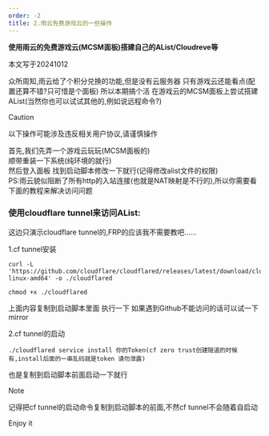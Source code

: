 ```yaml
---
order: -2
title: 2.雨云免费游戏云的一些操作
---
```


**使用雨云的免费游戏云(MCSM面板)搭建自己的AList/Cloudreve等**  

本文写于20241012  

众所周知,雨云给了个积分兑换的功能,但是没有云服务器 只有游戏云还能看点(配置还算不错?只可惜是个面板) 所以本期搞个活 在游戏云的MCSM面板上尝试搭建AList(当然你也可以试试其他的,例如说远程命令?)  

> [!caution]
> 以下操作可能涉及违反相关用户协议,请谨慎操作

首先,我们先弄一个游戏云玩玩(MCSM面板的)  
顺带重装一下系统(纯环境的就行)  
然后登入面板 找到启动脚本修改一下就行(记得修改alist文件的权限)   
PS:雨云貌似阻断了所有http的入站连接(也就是NAT映射是不行的),所以你需要看下面的教程来解决访问问题  

### 使用cloudflare tunnel来访问AList:  
这边只演示cloudflare tunnel的,FRP的应该我不需要教吧......  

1.cf tunnel安装  

```
curl -L 'https://github.com/cloudflare/cloudflared/releases/latest/download/cloudflared-linux-amd64' -o ./cloudflared

chmod +x ./cloudflared
```

上面内容复制到启动脚本里面 执行一下 如果遇到Github不能访问的话可以试一下mirror

2.cf tunnel的启动  

```
./cloudflared service install 你的Token(cf zero trust创建隧道的时候有,install后面的一串乱码就是token 请勿泄露)
```

也是复制到启动脚本前面启动一下就行  

> [!note]
> 记得把cf tunnel的启动命令复制到启动脚本的前面,不然cf tunnel不会随着自启动  

Enjoy it